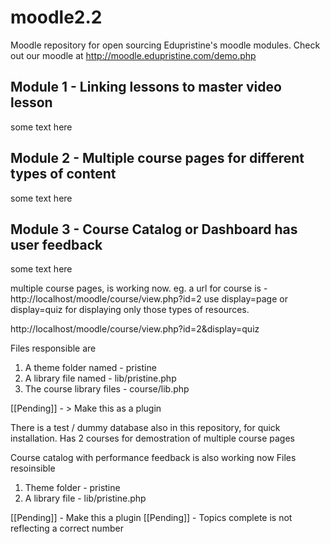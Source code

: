 moodle2.2
=========
Moodle repository for open sourcing Edupristine's moodle modules.
Check out our moodle at http://moodle.edupristine.com/demo.php

Module 1 - Linking lessons to master video lesson
-------------------------------------------------
some text here

Module 2 - Multiple course pages for different types of content
---------------------------------------------------------------
some text here

Module 3 - Course Catalog or Dashboard has user feedback
--------------------------------------------------------
some text here

multiple course pages, is working now. 
eg. a url for course is - http://localhost/moodle/course/view.php?id=2
use display=page or display=quiz for displaying only those types of resources. 

http://localhost/moodle/course/view.php?id=2&display=quiz

Files responsible are
1. A theme folder named - pristine
2. A library file named - lib/pristine.php
3. The course library files - course/lib.php

[[Pending]] - > Make this as a plugin

There is a test / dummy database also in this repository, for quick installation. Has 2
courses for demostration of multiple course pages

Course catalog with performance feedback is also working now
Files resoinsible
1. Theme folder - pristine
2. A library file - lib/pristine.php

[[Pending]] - Make this a plugin
[[Pending]] - Topics complete is not reflecting a correct number
